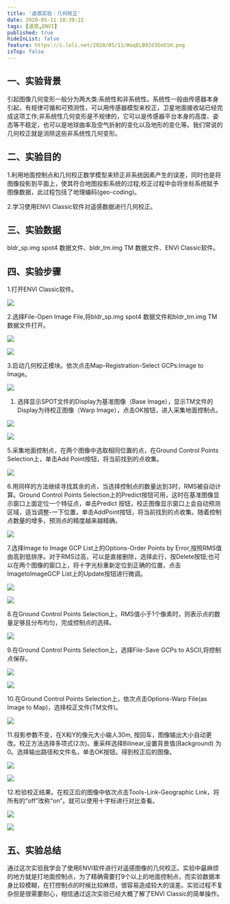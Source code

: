 ```yaml
---
title: '遥感实验：几何校正'
date: 2020-05-11 18:39:22
tags: [遥感,ENVI]
published: true
hideInList: false
feature: https://i.loli.net/2020/05/11/WaqELB92d3GnO1H.png
isTop: false
---
```

## **一、实验背景**

引起图像几何变形一般分为两大类:系统性和非系统性。系统性一般由传感器本身引起，有规律可循和可预测性，可以用传感器模型来校正，卫星地面接收站已经完成这项工作;非系统性几何变形是不规律的，它可以是传感器平台本身的高度、姿态等不稳定，也可以是地球曲率及空气折射的变化以及地形的变化等。我们常说的几何校正就是消除这些非系统性几何变形。

## **二、实验目的**

1.利用地面控制点和几何校正数学模型来矫正非系统因素产生的误差，同时也是将图像投影到平面上，使其符合地图投影系统的过程;校正过程中会将坐标系统赋予图像数据，此过程包括了地理编码(geo-coding)。

2.学习使用ENVI Classic软件对遥感数据进行几何校正。

## **三、实验数据**

bldr_sp.img spot4 数据文件、bldr_tm.img TM 数据文件、ENVI Classic软件。

## **四、实验步骤**

1.打开ENVI Classic软件。

![](https://blog.manchan.ml/post-images/80650a48739ac0a0e76646aafa04436a.png)

2.选择File-Open Image File,将bldr_sp.img spot4 数据文件和bldr_tm.img TM
数据文件打开。

![](https://blog.manchan.ml/post-images/9c6ea2d8b483872c184bf2b9d025d860.png)

![](https://blog.manchan.ml/post-images/825d4a7dde77945973df084ef82ea683.png)

3.启动几何校正模块。依次点击Map-Registration-Select GCPs:Image to Image。

![](https://blog.manchan.ml/post-images/08f6b3012ff5fc3dab597bb55eb52ef0.png)

1. 选择显示SPOT文件的Display为基准图像（Base
   Image），显示TM文件的Display为待校正图像（Warp
   Image），点击OK按钮，进入采集地面控制点。

![](https://blog.manchan.ml/post-images/79996ea3c40c3c72de3ef57beee6f236.png)

![](https://blog.manchan.ml/post-images/090c21ed31a3852b60fa50f3aca7246e.png)

5.采集地面控制点，在两个图像中选取相同位置的点，在Ground Control Points
Selection上，单击Add Point按钮，将当前找到的点收集。

![](https://blog.manchan.ml/post-images/2ffab0c7fff2ddfa43ce557a487c64f3.png)

6.用同样的方法继续寻找其余的点，当选择控制点的数量达到3时，RMS被自动计算。Ground
Control Points
Selection上的Predict按钮可用，这时在基准图像显示窗口上面定位一个特征点，单击Predict
按钮，校正图像显示窗口上会自动预测区域，适当调整-一下位置，单击AddPoint按钮，将当前找到的点收集。随着控制点数量的增多，预测点的精度越来越精确。

![](https://blog.manchan.ml/post-images/f502cdc67ba0ef19f0b8224658c5e4aa.png)

7.选择Image to Image GCP List上的Options-Order Points by
Error,按照RMS值由高到低排序。对于RMS过高，可以是直接删除，选择此行，按Delete按钮;也可以在两个图像的窗口上，将十字光标重新定位到正确的位置，点击ImagetoImageGCP
List上的Update按钮进行微调。

![](https://blog.manchan.ml/post-images/dee0d2915d50fbc8afdd9b96bc25bc79.png)

![](https://blog.manchan.ml/post-images/112bf651607cdfb6018167b206e10799.png)

8.在Ground Control Points
Selection上，RMS值小于1个像素时，则表示点的数量足够且分布均匀，完成控制点的选择。

![](https://blog.manchan.ml/post-images/9c4ae69357efba1161305403989dfe56.png)

9.在Ground Control Points Selection上，选择File-Save GCPs to
ASCII,将控制点保存。

![](https://blog.manchan.ml/post-images/02af01dff17197abf5a1667c89de97b7.png)

![](https://blog.manchan.ml/post-images/71fa8bf9d63c7533b6bcf09738e2b709.png)

10.在Ground Control Points Selection上，依次点击Options-Warp File(as Image to
Map)，选择校正文件(TM文件)。

![](https://blog.manchan.ml/post-images/b131c4a0907eee856916ae32813820e1.png)

11.投影参数不变，在X和Y的像元大小输人30m,
按回车，图像输出大小自动更改。校正方法选择多项式(2次)。重采样选择Bilinear,设置背景值(Background)
为0。选择输出路径和文件名，单击OK按钮。得到校正后的图像。

![](https://blog.manchan.ml/post-images/5a7c9e49e37dd88d785115ccb037ed22.png)

![](https://blog.manchan.ml/post-images/15ce2b558928cd3c619e3aba1dedbeb1.png)

12.检验校正结果。在校正后的图像中依次点击Tools-Link-Geographic
Link，将所有的“off”改称“on”。就可以使用十字标进行对比查看。

![](https://blog.manchan.ml/post-images/2d9e92136746df8ea67f4858b5db0ba9.png)

![](https://blog.manchan.ml/post-images/be2b0777bfc932b6a6f228373d51e8d6.png)

## **五、实验总结**

通过这次实验我学会了使用ENVI软件进行对遥感图像的几何校正。实验中最麻烦的地方就是打地面控制点，为了精确需要打9个以上的地面控制点，而实验数据本身比较模糊，在打控制点的时候比较麻烦，很容易造成较大的误差。实验过程不复杂但是很需要耐心，相信通过这次实验已经大概了解了ENVI
Classic的简单操作。